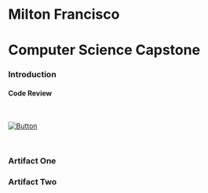 # Milton Francisco

# Computer Science Capstone

### Introduction

#### Code Review

<br>

[![Button](https://img.shields.io/badge/Code%20Review%20Video-lightgreen)](https://youtu.be/vRXSZ_k8jTI)

<br>

### Artifact One

### Artifact Two
